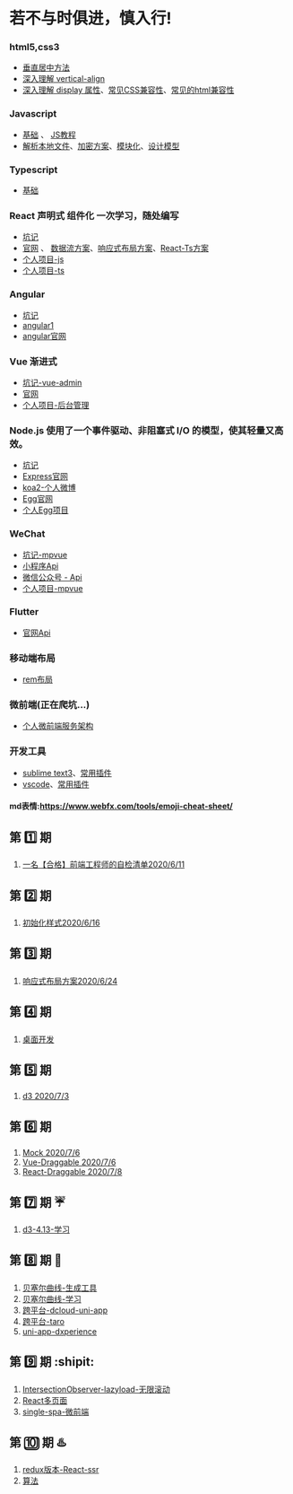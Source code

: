 # 若不与时俱进，慎入行!

### html5,css3
- [垂直居中方法](https://github.com/xujun820261729/testjun/blob/master/CSS/%E5%9E%82%E7%9B%B4%E5%B1%85%E4%B8%AD.md)
- [深入理解 vertical-align](https://github.com/xujun820261729/testjun/blob/master/CSS/%E6%B7%B1%E5%85%A5%E7%90%86%E8%A7%A3vertical-align.md)
- [深入理解 display 属性](https://github.com/xujun820261729/testjun/blob/master/CSS/display%E5%B1%9E%E6%80%A7.md)、[常见CSS兼容性](https://github.com/xujun820261729/developmentGuidelines/blob/master/CSS/CSS%E5%85%BC%E5%AE%B9%E6%80%A7.md)、[常见的html兼容性](https://github.com/xujun820261729/developmentGuidelines/blob/master/CSS/html%E5%85%BC%E5%AE%B9%E6%80%A7.md)

### Javascript
-  [基础](https://www.w3school.com.cn/js/index.asp) 、 [JS教程](https://wangdoc.com/javascript/index.html)
-  [解析本地文件](https://github.com/xujun820261729/developmentGuidelines/blob/master/JS/FileReader.md)、[加密方案](https://github.com/xujun820261729/developmentGuidelines/blob/master/JS/%E5%8A%A0%E5%AF%86.md)、[模块化](https://github.com/xujun820261729/developmentGuidelines/blob/master/JS/%E6%A8%A1%E5%9D%97%E5%8C%96.md)、[设计模型](https://github.com/xujun820261729/developmentGuidelines/blob/master/JS/%E8%AE%BE%E8%AE%A1%E6%A8%A1%E5%9E%8B.md)

### Typescript
-  [基础](https://www.tslang.cn/)

### React 声明式 组件化 一次学习，随处编写
- [坑记](https://github.com/xujun820261729/developmentGuidelines/blob/master/React/FQA.md)
- [官网](https://react-1251415695.cos-website.ap-chengdu.myqcloud.com/) 、 [数据流方案](https://github.com/xujun820261729/developmentGuidelines/blob/master/React/%E6%95%B0%E6%8D%AE%E6%B5%81%E6%96%B9%E6%A1%88.md)、[响应式布局方案](https://github.com/xujun820261729/developmentGuidelines/blob/master/React/%E5%93%8D%E5%BA%94%E5%BC%8F%E5%B8%83%E5%B1%80.md)、[React-Ts方案](https://github.com/xujun820261729/developmentGuidelines/blob/master/React/React-TS.md)
- [个人项目-js](https://github.com/xujun820261729/umi-react)
- [个人项目-ts](https://github.com/xujun820261729/TS-React)

### Angular
- [坑记](https://github.com/xujun820261729/developmentGuidelines/blob/master/Angular/FQA.md)
- [angular1](https://www.cnblogs.com/l000/p/8926826.html)
- [angular官网](https://www.angular.cn/)

### Vue 渐进式
- [坑记-vue-admin](https://github.com/xujun820261729/developmentGuidelines/blob/master/Vue/FQA.md)
- [官网](https://cn.vuejs.org/)
- [个人项目-后台管理](https://github.com/xujun820261729/admin-vue)

### Node.js 使用了一个事件驱动、非阻塞式 I/O 的模型，使其轻量又高效。
-  [坑记]()
-  [Express官网](http://www.expressjs.com.cn/)
-  [koa2-个人微博](https://github.com/xujun820261729/Koa2-mysql)
-  [Egg官网](https://eggjs.org/zh-cn/intro/quickstart.html)
-  [个人Egg项目](https://github.com/xujun820261729/Egg-)

### WeChat
- [坑记-mpvue](https://github.com/xujun820261729/developmentGuidelines/blob/master/WeChat/FQA-Vue.md)
- [小程序Api](https://developers.weixin.qq.com/miniprogram/dev/api/)
- [微信公众号 - Api](https://developers.weixin.qq.com/doc/offiaccount/Getting_Started/Explanation_of_interface_privileges.html)
- [个人项目-mpvue](https://github.com/xujun820261729/mpvue)

### Flutter
- [官网Api](https://flutterchina.club/)

### 移动端布局
- [rem布局](https://github.com/xujun820261729/developmentGuidelines/blob/master/Rem/FQA.md)


### 微前端(正在爬坑...)
- [个人微前端服务架构](https://github.com/xujun820261729/developmentGuidelines/blob/master/%E5%BE%AE%E6%9C%8D%E5%8A%A1/%E6%A6%82%E8%BF%B0.md)

### 开发工具
- [sublime text3](http://www.sublimetext.com/3)、[常用插件](https://github.com/xujun820261729/developmentGuidelines/blob/master/%E5%BC%80%E5%8F%91%E5%B7%A5%E5%85%B7/sublimeText3.md)
- [vscode](https://code.visualstudio.com/)、[常用插件](https://github.com/xujun820261729/developmentGuidelines/blob/master/%E5%BC%80%E5%8F%91%E5%B7%A5%E5%85%B7/vscode.md)

#### md表情:https://www.webfx.com/tools/emoji-cheat-sheet/






##  第 :one: 期


1. [一名【合格】前端工程师的自检清单2020/6/11](https://juejin.im/post/5cc1da82f265da036023b628#heading-0)


##  第 :two: 期


1. [初始化样式2020/6/16](https://github.com/necolas/normalize.css)


## 第 :three: 期



1. [响应式布局方案2020/6/24](https://blog.csdn.net/sinat_17775997/article/details/89087348)


## 第 :four: 期


1. [桌面开发](http://www.electronjs.org/)


## 第 :five: 期


1. [d3 2020/7/3](https://www.d3js.org.cn/)


## 第 :six: 期

1. [Mock 2020/7/6](http://mockjs.com/examples.html)
2. [Vue-Draggable 2020/7/6](https://github.com/SortableJS/Vue.Draggable)
3. [React-Draggable 2020/7/8](https://github.com/STRML/react-draggable)


## 第 :seven:  期 :umbrella:

1. [d3-4.13-学习](https://github.com/xujun820261729/developmentGuidelines/blob/master/D3/study.md)


## 第 :eight:  期 :watermelon:

1. [贝塞尔曲线-生成工具](http://cubic-bezier.com/) 
2. [贝塞尔曲线-学习](http://www.fly63.com/article/detial/6063)
3. [跨平台-dcloud-uni-app](https://uniapp.dcloud.net.cn/)
4. [跨平台-taro](https://taro.aotu.io/)
5. [uni-app-dxperience](https://github.com/xujun820261729/developmentGuidelines/blob/master/Vue/uni-app-study.md)


## 第 :nine: 期 :shipit:

1. [IntersectionObserver-lazyload-无限滚动](https://github.com/xujun820261729/developmentGuidelines/blob/master/Vue/lazyload.md)
2. [React多页面](https://github.com/xujun820261729/developmentGuidelines/React/FQA.md)
3. [single-spa-微前端](https://github.com/single-spa/single-spa)

## 第 :keycap_ten: 期 :hotsprings:

1. [redux版本-React-ssr]()
2. [算法](https://github.com/xujun820261729/developmentGuidelines/blob/master/算法/stuty.md)